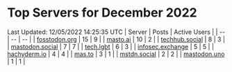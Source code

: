 # Top Servers for December 2022
Last Updated: 12/05/2022 14:25:35 UTC
| Server | Posts | Active Users |
| -- | -- | -- |
| [fosstodon.org](https://fosstodon.org/tags/PowerShell) | 15 | 9 |
| [masto.ai](https://masto.ai/tags/PowerShell) | 10 | 2 |
| [techhub.social](https://techhub.social/tags/PowerShell) | 8 | 3 |
| [mastodon.social](https://mastodon.social/tags/PowerShell) | 7 | 7 |
| [tech.lgbt](https://tech.lgbt/tags/PowerShell) | 6 | 3 |
| [infosec.exchange](https://infosec.exchange/tags/PowerShell) | 5 | 5 |
| [hachyderm.io](https://hachyderm.io/tags/PowerShell) | 4 | 4 |
| [mas.to](https://mas.to/tags/PowerShell) | 3 | 1 |
| [mstdn.social](https://mstdn.social/tags/PowerShell) | 2 | 2 |
| [mastodon.uno](https://mastodon.uno/tags/PowerShell) | 1 | 1 |
